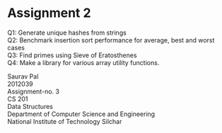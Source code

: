 # Assignment 2

Q1: Generate unique hashes from strings<br/>
Q2: Benchmark insertion sort performance for average, best and worst cases<br/>
Q3: Find primes using Sieve of Eratosthenes<br/>
Q4: Make a library for various array utility functions.
<br>

Saurav Pal<br>
2012039<br>
Assignment-no. 3<br>
CS 201<br>
Data Structures<br>
Department of Computer Science and Engineering<br>
National Institute of Technology Silchar
